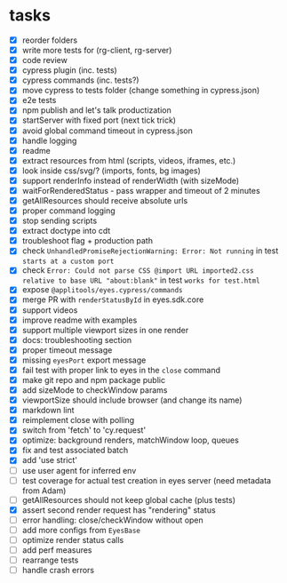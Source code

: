 # tasks

- [x] reorder folders
- [x] write more tests for (rg-client, rg-server)
- [x] code review
- [x] cypress plugin (inc. tests)
- [x] cypress commands (inc. tests?)
- [x] move cypress to tests folder (change something in cypress.json)
- [x] e2e tests
- [x] npm publish and let's talk productization
- [x] startServer with fixed port (next tick trick)
- [x] avoid global command timeout in cypress.json
- [x] handle logging
- [x] readme
- [x] extract resources from html (scripts, videos, iframes, etc.)
- [x] look inside css/svg/? (imports, fonts, bg images)
- [x] support renderInfo instead of renderWidth (with sizeMode)
- [x] waitForRenderedStatus - pass wrapper and timeout of 2 minutes
- [x] getAllResources should receive absolute urls
- [x] proper command logging
- [x] stop sending scripts
- [x] extract doctype into cdt
- [x] troubleshoot flag + production path
- [x] check `UnhandledPromiseRejectionWarning: Error: Not running` in test `starts at a custom port`
- [x] check `Error: Could not parse CSS @import URL imported2.css relative to base URL "about:blank"` in test `works for test.html`
- [x] expose `@applitools/eyes.cypress/commands`
- [x] merge PR with `renderStatusById` in eyes.sdk.core
- [x] support videos
- [x] improve readme with examples
- [x] support multiple viewport sizes in one render
- [x] docs: troubleshooting section
- [x] proper timeout message
- [x] missing `eyesPort` export message
- [x] fail test with proper link to eyes in the `close` command
- [x] make git repo and npm package public
- [x] add sizeMode to checkWindow params
- [x] viewportSize should include browser (and change its name)
- [x] markdown lint
- [x] reimplement close with polling
- [x] switch from 'fetch' to 'cy.request'
- [x] optimize: background renders, matchWindow loop, queues
- [x] fix and test associated batch
- [x] add 'use strict'
- [ ] use user agent for inferred env
- [ ] test coverage for actual test creation in eyes server (need metadata from Adam)
- [ ] getAllResources should not keep global cache (plus tests)
- [x] assert second render request has "rendering" status
- [ ] error handling: close/checkWindow without open
- [ ] add more configs from `EyesBase`
- [ ] optimize render status calls
- [ ] add perf measures
- [ ] rearrange tests
- [ ] handle crash errors